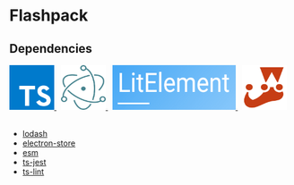 # Flashpack

## Dependencies

<a href="https://www.typescriptlang.org/">
  <img src="https://github.com/jarodburchill/flashpack/blob/master/github/img/typescript.png" title="TypeScript" width="80" height="80">
</a>
&nbsp;
<a href="https://electronjs.org/">
  <img src="https://github.com/jarodburchill/flashpack/blob/master/github/img/electron.png" title="Electron" width="80" height="80">
</a>
&nbsp;
<a href="https://lit-element.polymer-project.org/">
  <img src="https://github.com/jarodburchill/flashpack/blob/master/github/img/lit-element.png" title="LitElement" width="220" height="80">
</a>
&nbsp;
<a href="https://jestjs.io/">
  <img src="https://github.com/jarodburchill/flashpack/blob/master/github/img/jest.png" title="Jest" width="80" height="80">
</a><br><br>

- [lodash](https://lodash.com/)
- [electron-store](https://github.com/sindresorhus/electron-store)
- [esm](https://github.com/standard-things/esm)
- [ts-jest](https://kulshekhar.github.io/ts-jest/)
- [ts-lint](https://palantir.github.io/tslint/)
